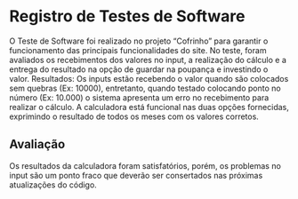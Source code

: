 # Registro de Testes de Software

O Teste de Software foi realizado no projeto “Cofrinho” para garantir o funcionamento das principais funcionalidades do site.
No teste, foram avaliados os recebimentos dos valores no input, a realização do cálculo e a entrega do resultado na opção de guardar na poupança e investindo o valor.
Resultados:
Os inputs estão recebendo o valor quando são colocados sem quebras (Ex: 10000), entretanto, quando testado colocando ponto no número (Ex: 10.000) o sistema apresenta um erro no recebimento para realizar o cálculo.
A calculadora está funcional nas duas opções fornecidas, exprimindo o resultado de todos os meses com os valores corretos.


## Avaliação

Os resultados da calculadora foram satisfatórios, porém, os problemas no input são um ponto fraco que deverão ser consertados nas próximas atualizações do código.
